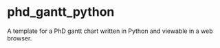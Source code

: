 # phd_gantt_python
A template for a PhD gantt chart written in Python and viewable in a web browser.
